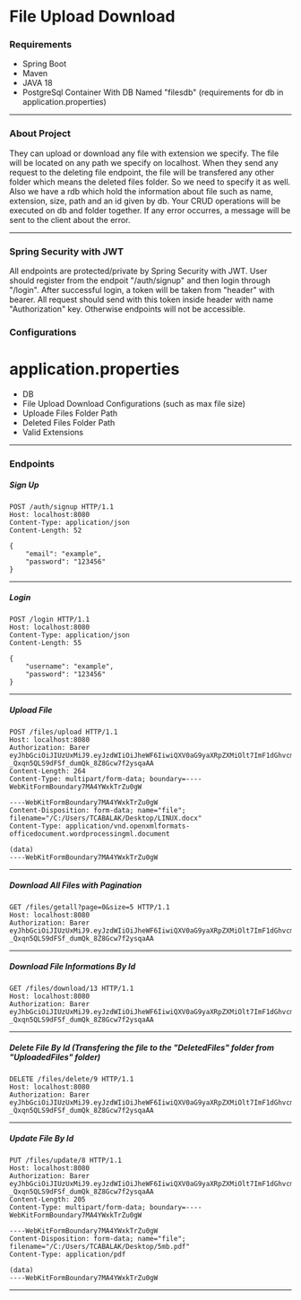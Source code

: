 # File Upload Download
### Requirements
- Spring Boot
- Maven
- JAVA 18
- PostgreSql Container With DB Named "filesdb" (requirements for db in application.properties)
<hr>

### About Project
They can upload or download any file with extension we specify. The file will be located on any path we specify on localhost. When they send any request to the deleting file endpoint, the file will be transfered any other folder which means the deleted files folder. So we need to specify it as well. Also we have a rdb which hold the information about file such as name, extension, size, path and an id given by db. Your CRUD operations will be executed on db and folder together. If any error occurres, a message will be sent to the client about the error.
<hr>

### Spring Security with JWT
All endpoints are protected/private by Spring Security with JWT. User should register from the endpoit "/auth/signup" and then login through "/login". After successful login, a token will be taken from "header" with bearer. All request should send with this token inside header with name "Authorization" key. Otherwise endpoints will not be accessible. 

### Configurations
# application.properties
- DB
- File Upload Download Configurations (such as max file size)
- Uploade Files Folder Path
- Deleted Files Folder Path
- Valid Extensions
<hr>

### Endpoints
##### Sign Up
```
POST /auth/signup HTTP/1.1
Host: localhost:8080
Content-Type: application/json
Content-Length: 52

{
    "email": "example",
    "password": "123456"
}
```
<hr>

##### Login
```
POST /login HTTP/1.1
Host: localhost:8080
Content-Type: application/json
Content-Length: 55

{
    "username": "example",
    "password": "123456"
}
```
<hr>

##### Upload File
```
POST /files/upload HTTP/1.1
Host: localhost:8080
Authorization: Barer eyJhbGciOiJIUzUxMiJ9.eyJzdWIiOiJheWF6IiwiQXV0aG9yaXRpZXMiOlt7ImF1dGhvcml0eSI6IlJPTEVfVVNFUiJ9XSwiaWF0IjoxNjUzNDc2ODA0LCJleHAiOjE2NTM1OTg4MDB9.ONWqPioVW1n6uKmPKJgSkQQtFa71HUFCnBQc_H1lTH0bwfjq1-_Qxqn5QLS9dFSf_dumQk_8Z8Gcw7f2ysqaAA
Content-Length: 264
Content-Type: multipart/form-data; boundary=----WebKitFormBoundary7MA4YWxkTrZu0gW

----WebKitFormBoundary7MA4YWxkTrZu0gW
Content-Disposition: form-data; name="file"; filename="/C:/Users/TCABALAK/Desktop/LINUX.docx"
Content-Type: application/vnd.openxmlformats-officedocument.wordprocessingml.document

(data)
----WebKitFormBoundary7MA4YWxkTrZu0gW
```
<hr>

##### Download All Files with Pagination
```
GET /files/getall?page=0&size=5 HTTP/1.1
Host: localhost:8080
Authorization: Barer eyJhbGciOiJIUzUxMiJ9.eyJzdWIiOiJheWF6IiwiQXV0aG9yaXRpZXMiOlt7ImF1dGhvcml0eSI6IlJPTEVfVVNFUiJ9XSwiaWF0IjoxNjUzNDc2ODA0LCJleHAiOjE2NTM1OTg4MDB9.ONWqPioVW1n6uKmPKJgSkQQtFa71HUFCnBQc_H1lTH0bwfjq1-_Qxqn5QLS9dFSf_dumQk_8Z8Gcw7f2ysqaAA
```
<hr>

##### Download File Informations By Id
```
GET /files/download/13 HTTP/1.1
Host: localhost:8080
Authorization: Barer eyJhbGciOiJIUzUxMiJ9.eyJzdWIiOiJheWF6IiwiQXV0aG9yaXRpZXMiOlt7ImF1dGhvcml0eSI6IlJPTEVfVVNFUiJ9XSwiaWF0IjoxNjUzNDc2ODA0LCJleHAiOjE2NTM1OTg4MDB9.ONWqPioVW1n6uKmPKJgSkQQtFa71HUFCnBQc_H1lTH0bwfjq1-_Qxqn5QLS9dFSf_dumQk_8Z8Gcw7f2ysqaAA
```
<hr>

##### Delete File By Id (Transfering the file to the "DeletedFiles" folder from "UploadedFiles" folder)
```
DELETE /files/delete/9 HTTP/1.1
Host: localhost:8080
Authorization: Barer eyJhbGciOiJIUzUxMiJ9.eyJzdWIiOiJheWF6IiwiQXV0aG9yaXRpZXMiOlt7ImF1dGhvcml0eSI6IlJPTEVfVVNFUiJ9XSwiaWF0IjoxNjUzNDc2ODA0LCJleHAiOjE2NTM1OTg4MDB9.ONWqPioVW1n6uKmPKJgSkQQtFa71HUFCnBQc_H1lTH0bwfjq1-_Qxqn5QLS9dFSf_dumQk_8Z8Gcw7f2ysqaAA
```
<hr>

##### Update File By Id
```
PUT /files/update/8 HTTP/1.1
Host: localhost:8080
Authorization: Barer eyJhbGciOiJIUzUxMiJ9.eyJzdWIiOiJheWF6IiwiQXV0aG9yaXRpZXMiOlt7ImF1dGhvcml0eSI6IlJPTEVfVVNFUiJ9XSwiaWF0IjoxNjUzNDc2ODA0LCJleHAiOjE2NTM1OTg4MDB9.ONWqPioVW1n6uKmPKJgSkQQtFa71HUFCnBQc_H1lTH0bwfjq1-_Qxqn5QLS9dFSf_dumQk_8Z8Gcw7f2ysqaAA
Content-Length: 205
Content-Type: multipart/form-data; boundary=----WebKitFormBoundary7MA4YWxkTrZu0gW

----WebKitFormBoundary7MA4YWxkTrZu0gW
Content-Disposition: form-data; name="file"; filename="/C:/Users/TCABALAK/Desktop/5mb.pdf"
Content-Type: application/pdf

(data)
----WebKitFormBoundary7MA4YWxkTrZu0gW
```
<hr>
